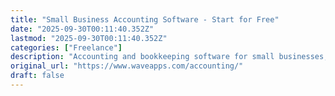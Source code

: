 ```yaml
---
title: "Small Business Accounting Software - Start for Free"
date: "2025-09-30T00:11:40.352Z"
lastmod: "2025-09-30T00:11:40.352Z"
categories: ["Freelance"]
description: "Accounting and bookkeeping software for small businesses, freelancers, and creators. Millions of small businesses have used Wave to make tax time a breeze."
original_url: "https://www.waveapps.com/accounting/"
draft: false
---
```

